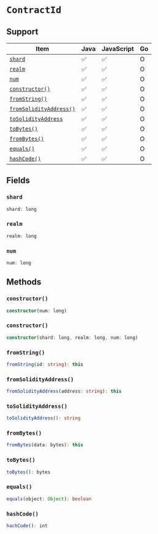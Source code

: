 # `ContractId`

## Support

| Item | Java | JavaScript | Go
| - | - | - | - |
| [`shard`](#shard) | ✅ | ✅ | O
| [`realm`](#realm) | ✅ | ✅ | O
| [`num`](#num) | ✅ | ✅ | O
| [`constructor()`](#constructor) | ✅ | ✅ | O
| [`fromString()`](#fromstring) | ✅ | ✅ | O
| [`fromSolidityAddress()`](#fromsolidityaddress) | ✅ | ✅ | O
| [`toSolidityAddress`](#tosolidityaddress) | ✅ | ✅ | O
| [`toBytes()`](#tobytes) | ✅ | ✅ | O
| [`fromBytes()`](#frombytes) | ✅ | ✅ | O
| [`equals()`](#equals) | ✅ | ✅ | O
| [`hashCode()`](#hashcode) | ✅ | ✅ | O

## Fields

### `shard`

```typescript
shard: long
```

### `realm`

```typescript
realm: long
```

### `num`

```typescript
num: long
```

## Methods

### `constructor()`

```typescript
constructor(num: long)
```

### `constructor()`

```typescript
constructor(shard: long, realm: long, num: long)
````

### `fromString()`

```typescript
fromString(id: string): this
```

### `fromSolidityAddress()`

```typescript
fromSolidityAddress(address: string): this
```

### `toSolidityAddress()`

```typescript
toSolidityAddress(): string
```

### `fromBytes()`

```typescript
fromBytes(data: bytes): this
```

### `toBytes()`

```typescript
toBytes(): bytes
```

### `equals()`

```typescript
equals(object: Object): boolean
```

### `hashCode()`

```typescript
hachCode(): int
```
